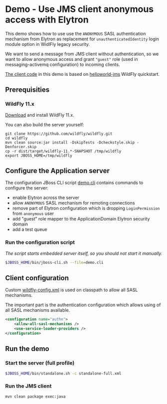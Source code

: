 # Demo - Use JMS client anonymous access with Elytron

This demo shows how to use use the `ANONYMOUS` SASL authentication mechanism from Elytron as replacement for `unauthenticatedIdentity` login module option in WidlFly legacy security.

We want to send a message from JMS client without authentication, so we want to allow anonymous access and grant `"guest"` role (used in messaging-activemq configuration) to incoming clients.

[The client code](src/main/java/org/wildfly/security/elytron/demo/JmsClient.java) in this demo is based on [helloworld-jms](https://github.com/wildfly/quickstart/tree/11.x/helloworld-jms) WildFly quickstart.

## Prerequisities

### WildFly 11.x

[Download](http://wildfly.org/downloads/) and install  WildFly 11.x.

You can also build the server yourself:

```
git clone https://github.com/wildfly/wildfly.git
cd wildfly
mvn clean source:jar install -DskipTests -Dcheckstyle.skip -Denforcer.skip
cp -r dist/target/wildfly-11.*-SNAPSHOT /tmp/wildfly
export JBOSS_HOME=/tmp/wildfly
``` 

## Configure the Application server

The configuration JBoss CLI script [demo.cli](demo.cli) contains commands to configure the server:

* enable Elytron across the server
* allow `ANONYMOUS` SASL mechanism for remoting connections
* remove part of Elytron configuration which is dropping `LoginPermission` from `anonymous` user
* add "guest" role mapper to the ApplicationDomain Elytron security domain
* add a test queue 

### Run the configuration script

*The script starts embedded server itself, so you should not start it manually.*

```bash
$JBOSS_HOME/bin/jboss-cli.sh --file=demo.cli
```

## Client configuration

Custom [wildfly-config.xml](src/main/resources/wildfly-config.xml) is used on classpath to allow all SASL mechanisms.

The important part is the authentication configuration which allows using of all SASL mechanisms available.

```xml
<configuration name="authn">
	<allow-all-sasl-mechanisms />
	<use-service-loader-providers />
</configuration>
```

## Run the demo

### Start the server (full profile)
```bash
$JBOSS_HOME/bin/standalone.sh -c standalone-full.xml
```

### Run the JMS client
```
mvn clean package exec:java
```
